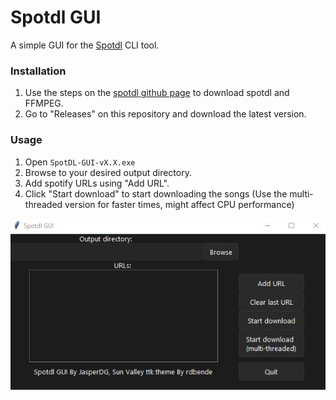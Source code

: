 # Spotdl GUI

A simple GUI for the [Spotdl](https://github.com/spotDL/spotify-downloader) CLI tool.

### Installation

1. Use the steps on the [spotdl github page](https://github.com/spotDL/spotify-downloader) to download spotdl and FFMPEG.
2. Go to "Releases" on this repository and download the latest version.

### Usage

1. Open `SpotDL-GUI-vX.X.exe`
2. Browse to your desired output directory.
3. Add spotify URLs using "Add URL".
4. Click "Start download" to start downloading the songs
 (Use the multi-threaded version for faster times, might affect CPU performance)

![Example](https://github.com/JasperDG828/spotdl-GUI/blob/main/example.jpg?raw=true)